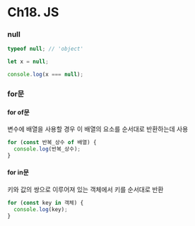 # Ch18. JS

### null

```js
typeof null; // 'object'

let x = null;

console.log(x === null);
```

### for문

#### for of문

변수에 배열을 사용할 경우 이 배열의 요소를 순서대로 반환하는데 사용

```js
for (const 반복_상수 of 배열) {
  console.log(반복_상수);
}
```

#### for in문

키와 값의 쌍으로 이루어져 있는 객체에서 키를 순서대로 반환

```js
for (const key in 객체) {
  console.log(key);
}
```
